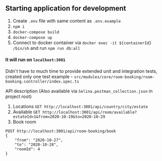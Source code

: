 ## Starting application for development
1. Create `.env` file with same content as `.env.example`
2. ```npm i```
3. ```docker-compose build```
4. ```docker-compose up```
5. Connect to docker container via `docker exec -it ${containerId} /bin/sh` and run ```npm run db:all```

#### It will run on `localhost:3001`

Didn't have to much time to provide extended unit and integration tests, created only one
test example - `src/modules/core/room-booking/room-booking.controller/index.spec.ts`

API description (Also available via `Selina.postman_collection.json` in project root)
1. Locations `GET http://localhost:3001/api/country/city/estate`
2. Available `GET http://localhost:3001/api/room/available?estateId=1&from=2020-10-19&to=2020-10-29`
3. Book room
```
POST http://localhost:3001/api/room-booking/book
{
    "from": "2020-10-27",
    "to": "2020-10-28",
    "roomId": 4
}
```
